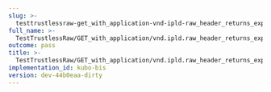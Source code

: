 ```yaml
---
slug: >-
  testtrustlessraw-get_with_application-vnd-ipld-raw_header_returns_expected_caching_headers-header_x-ipfs-path
full_name: >-
  TestTrustlessRaw/GET_with_application/vnd.ipld.raw_header_returns_expected_caching_headers/Header_X-IPFS-Path
outcome: pass
title: >-
  TestTrustlessRaw/GET_with_application/vnd.ipld.raw_header_returns_expected_caching_headers/Header_X-IPFS-Path
implementation_id: kubo-bis
version: dev-44b0eaa-dirty
---
```


